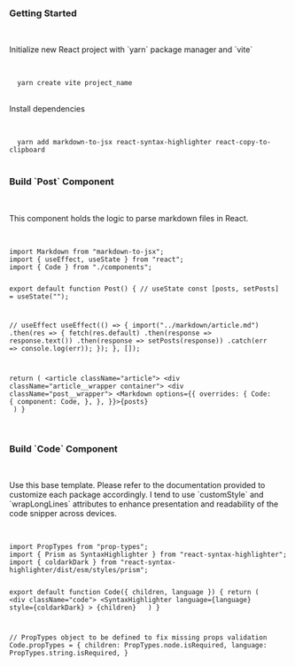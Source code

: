 <h3 className="title">Getting Started</h3>

<br>

<p className="text">Initialize new React project with `yarn` package manager and `vite`</p>

<br>

<Code language="bash">
  yarn create vite project_name
</Code>

<br> 

<p className="text">Install dependencies</p>

<br>

<Code language="bash">
  yarn add markdown-to-jsx react-syntax-highlighter react-copy-to-clipboard
</Code>

<br> 

<h3 className="title">Build `Post` Component</h3>

<br>

<p className="text">This component holds the logic to parse markdown files in React.</p>

<br>

<Code language="javascript">
import Markdown from "markdown-to-jsx";
import { useEffect, useState } from "react";
import { Code } from "./components"; 

export default function Post() {
  // useState
  const [posts, setPosts] = useState("");

  // useEffect
  useEffect(() => {
    import("../markdown/article.md")
      .then(res => {
        fetch(res.default)
          .then(response => response.text())
          .then(response => setPosts(response))
          .catch(err => console.log(err));
      });
  }, []);

  return (
    &lt;article className="article">
      &lt;div className="article__wrapper container">
        &lt;div className="post__wrapper">
          &lt;Markdown options={{
            overrides: {
              Code: {
                component: Code,
              },
            },
          }}>{posts}</Markdown>
        </div>
      </div>
    </article>
  )
}
</Code>

<br>

<h3 className="title">Build `Code` Component</h3>

<br> 

<p className="text">Use this base template. Please refer to the documentation provided to customize each package accordingly. I tend to use `customStyle` and `wrapLongLines` attributes to enhance presentation and readability of the code snipper across devices.</p>

<br> 

<Code language="javascript">
import PropTypes from "prop-types";
import { Prism as SyntaxHighlighter } from "react-syntax-highlighter";
import { coldarkDark } from "react-syntax-highlighter/dist/esm/styles/prism";

export default function Code({ children, language }) {
  return (
    &lt;div className="code">
      &lt;SyntaxHighlighter
        language={language}
        style={coldarkDark}
      >
        {children}
      </SyntaxHighlighter>
    </div >
  )
}

// PropTypes object to be defined to fix missing props validation
Code.propTypes = {
  children: PropTypes.node.isRequired,
  language: PropTypes.string.isRequired,
}
</Code>